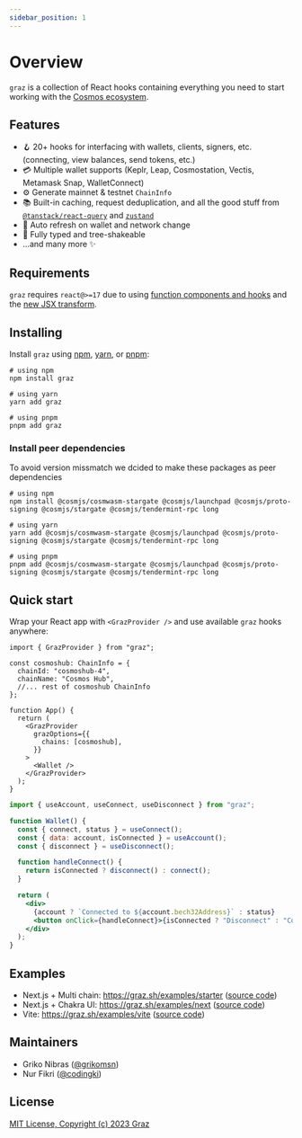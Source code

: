 ```yaml
---
sidebar_position: 1
---
```


# Overview

`graz` is a collection of React hooks containing everything you need to start working with the [Cosmos ecosystem](https://cosmos.network/).

## Features

- 🪝 20+ hooks for interfacing with wallets, clients, signers, etc. (connecting, view balances, send tokens, etc.)
- 💳 Multiple wallet supports (Keplr, Leap, Cosmostation, Vectis, Metamask Snap, WalletConnect)
- ⚙️ Generate mainnet & testnet `ChainInfo`
- 📚 Built-in caching, request deduplication, and all the good stuff from [`@tanstack/react-query`](https://tanstack.com/query) and [`zustand`](https://github.com/pmndrs/zustand)
- 🔄 Auto refresh on wallet and network change
- 👏 Fully typed and tree-shakeable
- ...and many more ✨

## Requirements

`graz` requires `react@>=17` due to using [function components and hooks](https://reactjs.org/blog/2019/02/06/react-v16.8.0.html) and the [new JSX transform](https://reactjs.org/blog/2020/09/22/introducing-the-new-jsx-transform.html).

## Installing

Install `graz` using [npm](https://docs.npmjs.com/cli/v8/commands/npm-install), [yarn](https://yarnpkg.com/cli/add), or [pnpm](https://pnpm.io/cli/install):

```shell
# using npm
npm install graz

# using yarn
yarn add graz

# using pnpm
pnpm add graz
```

### Install peer dependencies

To avoid version missmatch we dcided to make these packages as peer dependencies

```shell
# using npm
npm install @cosmjs/cosmwasm-stargate @cosmjs/launchpad @cosmjs/proto-signing @cosmjs/stargate @cosmjs/tendermint-rpc long

# using yarn
yarn add @cosmjs/cosmwasm-stargate @cosmjs/launchpad @cosmjs/proto-signing @cosmjs/stargate @cosmjs/tendermint-rpc long

# using pnpm
pnpm add @cosmjs/cosmwasm-stargate @cosmjs/launchpad @cosmjs/proto-signing @cosmjs/stargate @cosmjs/tendermint-rpc long
```

## Quick start

Wrap your React app with `<GrazProvider />` and use available `graz` hooks anywhere:

```tsx
import { GrazProvider } from "graz";

const cosmoshub: ChainInfo = {
  chainId: "cosmoshub-4",
  chainName: "Cosmos Hub",
  //... rest of cosmoshub ChainInfo
};

function App() {
  return (
    <GrazProvider
      grazOptions={{
        chains: [cosmoshub],
      }}
    >
      <Wallet />
    </GrazProvider>
  );
}
```

```jsx
import { useAccount, useConnect, useDisconnect } from "graz";

function Wallet() {
  const { connect, status } = useConnect();
  const { data: account, isConnected } = useAccount();
  const { disconnect } = useDisconnect();

  function handleConnect() {
    return isConnected ? disconnect() : connect();
  }

  return (
    <div>
      {account ? `Connected to ${account.bech32Address}` : status}
      <button onClick={handleConnect}>{isConnected ? "Disconnect" : "Connect"}</button>
    </div>
  );
}
```

## Examples

- Next.js + Multi chain: https://graz.sh/examples/starter ([source code](https://github.com/graz-sh/graz/tree/dev/example/starter/))
- Next.js + Chakra UI: https://graz.sh/examples/next ([source code](https://github.com/graz-sh/graz/tree/dev/example/next/))
- Vite: https://graz.sh/examples/vite ([source code](https://github.com/graz-sh/graz/tree/dev/example/vite/))

## Maintainers

- Griko Nibras ([@grikomsn](https://github.com/grikomsn))
- Nur Fikri ([@codingki](https://github.com/codingki))

## License

[MIT License, Copyright (c) 2023 Graz](./license)
